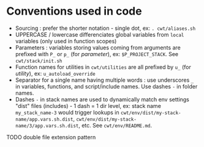 # Conventions used in code

- Sourcing : prefer the shorter notation - single dot, ex: `. cwt/aliases.sh`
- UPPERCASE / lowercase differenciates global variables from `local` variables (only used in function scopes)
- Parameters : variables storing values coming from arguments are prefixed with `P_` or `p_` (for *parameter*), ex: `$P_PROJECT_STACK`. See `cwt/stack/init.sh`
- Function names for utilities in `cwt/utilities` are all prefixed by `u_` (for *utility*), ex: `u_autoload_override`
- Separator for a single name having multiple words : use underscores `_` in variables, functions, and script/include names. Use dashes `-` in folder names.
- Dashes `-` in stack names are used to dynamically match env settings "dist" files (includes) - 1 dash = 1 dir level, ex: stack name `my_stack_name-3` would trigger lookups in `cwt/env/dist/my-stack-name/app.vars.sh.dist`, `cwt/env/dist/my-stack-name/3/app.vars.sh.dist`, etc. See `cwt/env/README.md`.

TODO double file extension pattern
